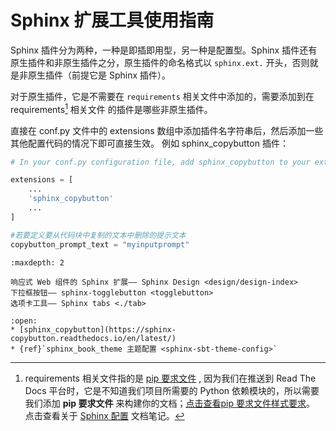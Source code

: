 
# Sphinx 扩展工具使用指南

Sphinx 插件分为两种，一种是即插即用型，另一种是配置型。Sphinx 插件还有原生插件和非原生插件之分，原生插件的命名格式以 `sphinx.ext.` 开头，否则就是非原生插件（前提它是 Sphinx 插件）。

对于原生插件，它是不需要在 ``requirements`` 相关文件中添加的，需要添加到在 requirements[^1] 相关文件 的插件是哪些非原生插件。

直接在 conf.py 文件中的 extensions 数组中添加插件名字符串后，然后添加一些其他配置代码的情况下即可直接生效。 例如 sphinx_copybutton 插件：

```python
# In your conf.py configuration file, add sphinx_copybutton to your extensions list. E.g.:

extensions = [
    ...
    'sphinx_copybutton'
    ...
]

#若要定义要从代码块中复制的文本中删除的提示文本
copybutton_prompt_text = "myinputprompt"
```

```{toctree}
:maxdepth: 2

响应式 Web 组件的 Sphinx 扩展—— Sphinx Design <design/design-index>
下拉框按钮—— sphinx-togglebutton <togglebutton>
选项卡工具—— Sphinx tabs <./tab>
```

```{dropdown} 其他插件
:open:
* [sphinx_copybutton](https://sphinx-copybutton.readthedocs.io/en/latest/)
* {ref}`sphinx_book_theme 主题配置 <sphinx-sbt-theme-config>`
```

[^1]: requirements 相关文件指的是 [pip 要求文件](https://pip.pypa.io/en/latest/user_guide/#requirements-files) , 因为我们在推送到 Read The Docs 平台时，它是不知道我们项目所需要的 Python 依赖模块的，所以需要我们添加 **pip 要求文件** 来构建你的文档；[点击查看pip 要求文件样式要求](https://pip.pypa.io/en/latest/reference/requirements-file-format/#requirements-file-format)。
    点击查看关于 [Sphinx 配置](../sphinx/config.rst) 文档笔记。
